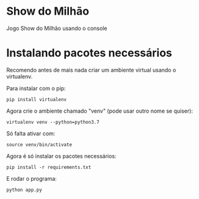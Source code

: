 # Show do Milhão

Jogo Show do Milhão usando o console


# Instalando pacotes necessários

Recomendo antes de mais nada criar um ambiente virtual usando o virtualenv.

Para instalar com o pip:
```
pip install virtualenv
```

Agora crie o ambiente chamado "venv" (pode usar outro nome se quiser):
```
virtualenv venv --python=python3.7
```
Só falta ativar com:
```
source venv/bin/activate
```

Agora é só instalar os pacotes necessários:
```
pip install -r requirements.txt
```

E rodar o programa:
```
python app.py
```
